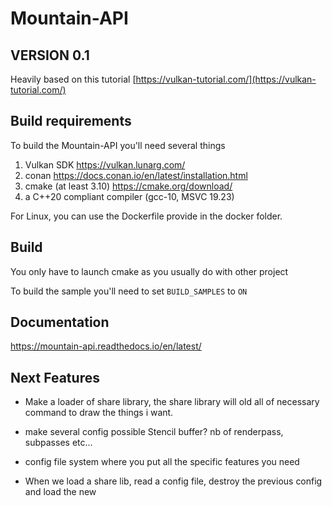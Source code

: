 # Mountain-API

## VERSION 0.1
Heavily based on this tutorial [https://vulkan-tutorial.com/](https://vulkan-tutorial.com/)

## Build requirements
To build the Mountain-API you'll need several things
1. Vulkan SDK https://vulkan.lunarg.com/
2. conan https://docs.conan.io/en/latest/installation.html
3. cmake (at least 3.10) https://cmake.org/download/
4. a C++20 compliant compiler (gcc-10, MSVC 19.23)

For Linux, you can use the Dockerfile provide in the docker folder.
## Build
You only have to launch cmake as you usually do with other project

To build the sample you'll need to set `BUILD_SAMPLES` to `ON`
## Documentation
https://mountain-api.readthedocs.io/en/latest/
## Next Features
- Make a loader of share library, the share library will old all of necessary command 
to draw the things i want.

- make several config possible Stencil buffer? nb of renderpass, subpasses etc...

- config file system where you put all the specific features you need 

- When we load a share lib, read a config file, destroy the previous config and load the new

